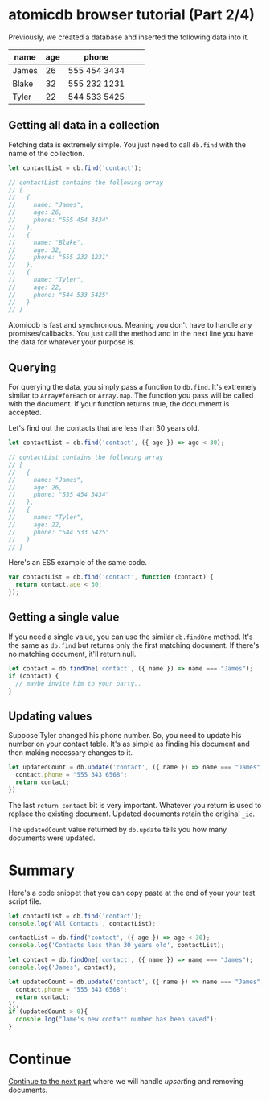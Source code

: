 
# atomicdb browser tutorial (Part 2/4)

Previously, we created a database and inserted the following data into it.

| name  | age | phone        |   |   |
|-------|-----|--------------|---|---|
| James | 26  | 555 454 3434 |   |   |
| Blake | 32  | 555 232 1231 |   |   |
| Tyler | 22  | 544 533 5425 |   |   |

## Getting all data in a collection

Fetching data is extremely simple. You just need to call `db.find` with the name of the collection.

```js
let contactList = db.find('contact');

// contactList contains the following array 
// [
//   {
//     name: "James",
//     age: 26,
//     phone: "555 454 3434"
//   },
//   {
//     name: "Blake",
//     age: 32,
//     phone: "555 232 1231"
//   },
//   {
//     name: "Tyler",
//     age: 22,
//     phone: "544 533 5425"
//   }
// ]
```

Atomicdb is fast and synchronous. Meaning you don't have to handle any promises/callbacks. You just call the method and in the next line you have the data for whatever your purpose is.

## Querying 

For querying the data, you simply pass a function to `db.find`. It's extremely similar to `Array#forEach` or `Array.map`. The function you pass will be called with the document. If your function returns true, the documment is accepted.

Let's find out the contacts that are less than 30 years old.

```js
let contactList = db.find('contact', ({ age }) => age < 30);

// contactList contains the following array 
// [
//   {
//     name: "James",
//     age: 26,
//     phone: "555 454 3434"
//   },
//   {
//     name: "Tyler",
//     age: 22,
//     phone: "544 533 5425"
//   }
// ]
```

Here's an ES5 example of the same code.

```js
var contactList = db.find('contact', function (contact) {
  return contact.age < 30;
});
```

## Getting a single value

If you need a single value, you can use the similar `db.findOne` method. It's the same as `db.find` but returns only the first matching document. If there's no matching document, it'll return null.

```js
let contact = db.findOne('contact', ({ name }) => name === "James");
if (contact) {
  // maybe invite him to your party..
}
```

## Updating values

Suppose Tyler changed his phone number. So, you need to update his number on your contact table. It's as simple as finding his document and then making necessary changes to it.

```js
let updatedCount = db.update('contact', ({ name }) => name === "James", (contact)=>{
  contact.phone = "555 343 6568";
  return contact;
})
```

The last `return contact` bit is very important. Whatever you return is used to replace the existing document. Updated documents retain the original `_id`.

The `updatedCount` value returned by `db.update` tells you how many documents were updated.

# Summary

Here's a code snippet that you can copy paste at the end of your your test script file.

```js
let contactList = db.find('contact');
console.log('All Contacts', contactList);

contactList = db.find('contact', ({ age }) => age < 30);
console.log('Contacts less than 30 years old', contactList);

let contact = db.findOne('contact', ({ name }) => name === "James");
console.log('James', contact);

let updatedCount = db.update('contact', ({ name }) => name === "James", (contact)=>{
  contact.phone = "555 343 6568";
  return contact;
});
if (updatedCount > 0){
  console.log("Jame's new contact number has been saved");
}
``` 

# Continue

[Continue to the next part](browser-tuotorial-3.md) where we will handle *upsert*ing and removing documents.
